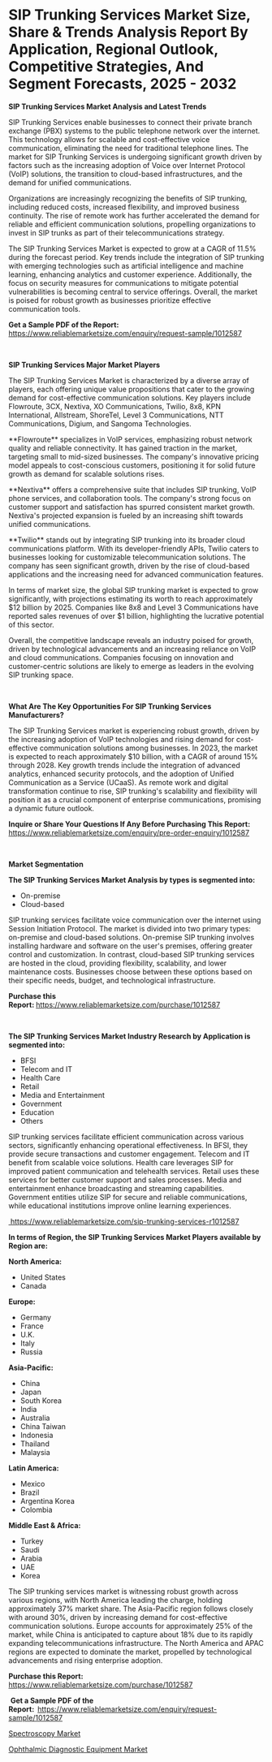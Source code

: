 <p><h1>SIP Trunking Services Market Size, Share & Trends Analysis Report By Application, Regional Outlook, Competitive Strategies, And Segment Forecasts, 2025 - 2032</h1></p><p><strong>SIP Trunking Services Market Analysis and Latest Trends</strong></p>
<p><p>SIP Trunking Services enable businesses to connect their private branch exchange (PBX) systems to the public telephone network over the internet. This technology allows for scalable and cost-effective voice communication, eliminating the need for traditional telephone lines. The market for SIP Trunking Services is undergoing significant growth driven by factors such as the increasing adoption of Voice over Internet Protocol (VoIP) solutions, the transition to cloud-based infrastructures, and the demand for unified communications. </p><p>Organizations are increasingly recognizing the benefits of SIP trunking, including reduced costs, increased flexibility, and improved business continuity. The rise of remote work has further accelerated the demand for reliable and efficient communication solutions, propelling organizations to invest in SIP trunks as part of their telecommunications strategy.</p><p>The SIP Trunking Services Market is expected to grow at a CAGR of 11.5% during the forecast period. Key trends include the integration of SIP trunking with emerging technologies such as artificial intelligence and machine learning, enhancing analytics and customer experience. Additionally, the focus on security measures for communications to mitigate potential vulnerabilities is becoming central to service offerings. Overall, the market is poised for robust growth as businesses prioritize effective communication tools.</p></p>
<p><strong>Get a Sample PDF of the Report:&nbsp;</strong> <a href="https://www.reliablemarketsize.com/enquiry/request-sample/1012587?utm_campaign=2034&utm_medium=2&utm_source=Github&utm_content=ia&utm_term=07032025&utm_id=sip-trunking-services">https://www.reliablemarketsize.com/enquiry/request-sample/1012587</a></p>
<p>&nbsp;</p>
<p><strong>SIP Trunking Services Major Market Players</strong></p>
<p><p>The SIP Trunking Services Market is characterized by a diverse array of players, each offering unique value propositions that cater to the growing demand for cost-effective communication solutions. Key players include Flowroute, 3CX, Nextiva, XO Communications, Twilio, 8x8, KPN International, Allstream, ShoreTel, Level 3 Communications, NTT Communications, Digium, and Sangoma Technologies.</p><p>**Flowroute** specializes in VoIP services, emphasizing robust network quality and reliable connectivity. It has gained traction in the market, targeting small to mid-sized businesses. The company's innovative pricing model appeals to cost-conscious customers, positioning it for solid future growth as demand for scalable solutions rises.</p><p>**Nextiva** offers a comprehensive suite that includes SIP trunking, VoIP phone services, and collaboration tools. The company's strong focus on customer support and satisfaction has spurred consistent market growth. Nextiva's projected expansion is fueled by an increasing shift towards unified communications.</p><p>**Twilio** stands out by integrating SIP trunking into its broader cloud communications platform. With its developer-friendly APIs, Twilio caters to businesses looking for customizable telecommunication solutions. The company has seen significant growth, driven by the rise of cloud-based applications and the increasing need for advanced communication features.</p><p>In terms of market size, the global SIP trunking market is expected to grow significantly, with projections estimating its worth to reach approximately $12 billion by 2025. Companies like 8x8 and Level 3 Communications have reported sales revenues of over $1 billion, highlighting the lucrative potential of this sector.</p><p>Overall, the competitive landscape reveals an industry poised for growth, driven by technological advancements and an increasing reliance on VoIP and cloud communications. Companies focusing on innovation and customer-centric solutions are likely to emerge as leaders in the evolving SIP trunking space.</p></p>
<p>&nbsp;</p>
<p><strong>What Are The Key Opportunities For SIP Trunking Services Manufacturers?</strong></p>
<p><p>The SIP Trunking Services market is experiencing robust growth, driven by the increasing adoption of VoIP technologies and rising demand for cost-effective communication solutions among businesses. In 2023, the market is expected to reach approximately $10 billion, with a CAGR of around 15% through 2028. Key growth trends include the integration of advanced analytics, enhanced security protocols, and the adoption of Unified Communication as a Service (UCaaS). As remote work and digital transformation continue to rise, SIP trunking's scalability and flexibility will position it as a crucial component of enterprise communications, promising a dynamic future outlook.</p></p>
<p><strong>Inquire or Share Your Questions If Any Before Purchasing This Report:</strong> <a href="https://www.reliablemarketsize.com/enquiry/pre-order-enquiry/1012587?utm_campaign=2034&utm_medium=2&utm_source=Github&utm_content=ia&utm_term=07032025&utm_id=sip-trunking-services">https://www.reliablemarketsize.com/enquiry/pre-order-enquiry/1012587</a></p>
<p>&nbsp;</p>
<p><strong>Market Segmentation</strong></p>
<p><strong>The SIP Trunking Services Market Analysis by types is segmented into:</strong></p>
<p><ul><li>On-premise</li><li>Cloud-based</li></ul></p>
<p><p>SIP trunking services facilitate voice communication over the internet using Session Initiation Protocol. The market is divided into two primary types: on-premise and cloud-based solutions. On-premise SIP trunking involves installing hardware and software on the user's premises, offering greater control and customization. In contrast, cloud-based SIP trunking services are hosted in the cloud, providing flexibility, scalability, and lower maintenance costs. Businesses choose between these options based on their specific needs, budget, and technological infrastructure.</p></p>
<p><strong>Purchase this Report:&nbsp;</strong><a href="https://www.reliablemarketsize.com/purchase/1012587?utm_campaign=2034&utm_medium=2&utm_source=Github&utm_content=ia&utm_term=07032025&utm_id=sip-trunking-services">https://www.reliablemarketsize.com/purchase/1012587</a></p>
<p>&nbsp;</p>
<p><strong>The SIP Trunking Services Market Industry Research by Application is segmented into:</strong></p>
<p><ul><li>BFSI</li><li>Telecom and IT</li><li>Health Care</li><li>Retail</li><li>Media and Entertainment</li><li>Government</li><li>Education</li><li>Others</li></ul></p>
<p><p>SIP trunking services facilitate efficient communication across various sectors, significantly enhancing operational effectiveness. In BFSI, they provide secure transactions and customer engagement. Telecom and IT benefit from scalable voice solutions. Health care leverages SIP for improved patient communication and telehealth services. Retail uses these services for better customer support and sales processes. Media and entertainment enhance broadcasting and streaming capabilities. Government entities utilize SIP for secure and reliable communications, while educational institutions improve online learning experiences.</p></p>
<p><a href="https://www.reliablemarketsize.com/sip-trunking-services-r1012587?utm_campaign=2034&utm_medium=2&utm_source=Github&utm_content=ia&utm_term=07032025&utm_id=sip-trunking-services">&nbsp;https://www.reliablemarketsize.com/sip-trunking-services-r1012587</a></p>
<p><strong>In terms of Region, the SIP Trunking Services Market Players available by Region are:</strong></p>
<p>
    <p> <strong> North America: </strong>
        <ul>
            <li>United States</li>
            <li>Canada</li>
        </ul>
        </p> 
    <p> <strong> Europe: </strong>
        <ul>
            <li>Germany</li>
            <li>France</li>
            <li>U.K.</li>
            <li>Italy</li>
            <li>Russia</li>
        </ul>
        </p> 
    <p> <strong> Asia-Pacific: </strong>
        <ul>
            <li>China</li>
            <li>Japan</li>
            <li>South Korea</li>
            <li>India</li>
            <li>Australia</li>
            <li>China Taiwan</li>
            <li>Indonesia</li>
            <li>Thailand</li>
            <li>Malaysia</li>
        </ul>
        </p> 
    <p> <strong> Latin America: </strong>
        <ul>
            <li>Mexico</li>
            <li>Brazil</li>
            <li>Argentina Korea</li>
            <li>Colombia</li>
        </ul>
        </p> 
    <p> <strong> Middle East & Africa: </strong>
        <ul>
            <li>Turkey</li>
            <li>Saudi</li>
            <li>Arabia</li>
            <li>UAE</li>
            <li>Korea</li>
        </ul>
    </p>
    </p>
<p><p>The SIP trunking services market is witnessing robust growth across various regions, with North America leading the charge, holding approximately 37% market share. The Asia-Pacific region follows closely with around 30%, driven by increasing demand for cost-effective communication solutions. Europe accounts for approximately 25% of the market, while China is anticipated to capture about 18% due to its rapidly expanding telecommunications infrastructure. The North America and APAC regions are expected to dominate the market, propelled by technological advancements and rising enterprise adoption.</p></p>
<p><strong>Purchase this Report: </strong><a href="https://www.reliablemarketsize.com/purchase/1012587?utm_campaign=2034&utm_medium=2&utm_source=Github&utm_content=ia&utm_term=07032025&utm_id=sip-trunking-services">https://www.reliablemarketsize.com/purchase/1012587</a></p>
<p>&nbsp;<strong>Get a Sample PDF of the Report:&nbsp;&nbsp;</strong><a href="https://www.reliablemarketsize.com/enquiry/request-sample/1012587?utm_campaign=2034&utm_medium=2&utm_source=Github&utm_content=ia&utm_term=07032025&utm_id=sip-trunking-services">https://www.reliablemarketsize.com/enquiry/request-sample/1012587</a></p>
<p><strong></strong></p>
<p><p><a href="https://github.com/seherlouize/Market-Research-Report-List-1/blob/main/spectroscopy-market.md?utm_campaign=2034&utm_medium=2&utm_source=Github&utm_content=ia&utm_term=07032025&utm_id=sip-trunking-services">Spectroscopy Market</a></p><p><a href="https://github.com/sujunstevce/Market-Research-Report-List-1/blob/main/ophthalmic-diagnostic-equipment-market.md?utm_campaign=2034&utm_medium=2&utm_source=Github&utm_content=ia&utm_term=07032025&utm_id=sip-trunking-services">Ophthalmic Diagnostic Equipment Market</a></p></p>